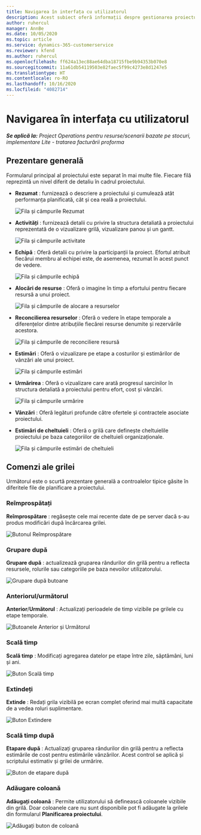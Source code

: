 ```yaml
---
title: Navigarea în interfața cu utilizatorul
description: Acest subiect oferă informații despre gestionarea proiectului în Dynamics 365 Project operations.
author: ruhercul
manager: AnnBe
ms.date: 10/05/2020
ms.topic: article
ms.service: dynamics-365-customerservice
ms.reviewer: kfend
ms.author: ruhercul
ms.openlocfilehash: ff624a13ec88ae64dba18715fbe9b94353b070e8
ms.sourcegitcommit: 11a61db54119503e82faec5f99c4273e8d1247e5
ms.translationtype: HT
ms.contentlocale: ro-RO
ms.lasthandoff: 10/16/2020
ms.locfileid: "4082714"
---
```

# <a name="navigating-the-user-interface"></a>Navigarea în interfața cu utilizatorul

_**Se aplică la:** Project Operations pentru resurse/scenarii bazate pe stocuri, implementare Lite - tratarea facturării proforma_

## <a name="overview"></a>Prezentare generală

Formularul principal al proiectului este separat în mai multe file. Fiecare filă reprezintă un nivel diferit de detaliu în cadrul proiectului.

- **Rezumat** : furnizează o descriere a proiectului și cumulează atât performanța planificată, cât și cea reală a proiectului.

    ![Fila și câmpurile Rezumat](media/navigation7.png)

- **Activități** : furnizează detalii cu privire la structura detaliată a proiectului reprezentată de o vizualizare grilă, vizualizare panou și un gantt.

    ![Fila și câmpurile activitate](media/navigation8.png)

- **Echipă** : Oferă detalii cu privire la participanții la proiect. Efortul atribuit fiecărui membru al echipei este, de asemenea, rezumat în acest punct de vedere.

    ![Fila și câmpurile echipă](media/navigation9.png)

- **Alocări de resurse** : Oferă o imagine în timp a efortului pentru fiecare resursă a unui proiect.

    ![Fila și câmpurile de alocare a resurselor](media/navigation10.png)

- **Reconcilierea resurselor** : Oferă o vedere în etape temporale a diferențelor dintre atribuțiile fiecărei resurse denumite și rezervările acestora.

    ![Fila și câmpurile de reconciliere resursă](media/navigation11.png)

- **Estimări** : Oferă o vizualizare pe etape a costurilor și estimărilor de vânzări ale unui proiect.

    ![Fila și câmpurile estimări](media/navigation12.png)

- **Urmărirea** : Oferă o vizualizare care arată progresul sarcinilor în structura detaliată a proiectului pentru efort, cost și vânzări.

    ![Fila și câmpurile urmărire](media/navigation13.png)

- **Vânzări** : Oferă legături profunde către ofertele și contractele asociate proiectului.

- **Estimări de cheltuieli** : Oferă o grilă care definește cheltuielile proiectului pe baza categoriilor de cheltuieli organizaționale.

    ![Fila și câmpurile estimări de cheltuieli](media/navigation14.png)

## <a name="grid-controls"></a>Comenzi ale grilei

Următorul este o scurtă prezentare generală a controalelor tipice găsite în diferitele file de planificare a proiectului.

### <a name="refresh"></a>Reîmprospătați

**Reîmprospătare** : regăsește cele mai recente date de pe server dacă s-au produs modificări după încărcarea grilei.

![Butonul Reîmprospătare](media/navigation7.png)

### <a name="group-by"></a>Grupare după

**Grupare după** : actualizează gruparea rândurilor din grilă pentru a reflecta resursele, rolurile sau categoriile pe baza nevoilor utilizatorului.

![Grupare după butoane](media/navigation6.png)

### <a name="previousnext"></a>Anteriorul/următorul

**Anterior**/**Următorul** : Actualizați perioadele de timp vizibile pe grilele cu etape temporale.

![Butoanele Anterior și Următorul](media/navigation2.png)

### <a name="timescale"></a>Scală timp

**Scală timp** : Modificați agregarea datelor pe etape între zile, săptămâni, luni și ani.

![Buton Scală timp](media/navigation3.png)

### <a name="expand"></a>Extindeți

**Extinde** : Redați grila vizibilă pe ecran complet oferind mai multă capacitate de a vedea roluri suplimentare.

![Buton Extindere](media/navigation4.png)

### <a name="time-phase-by"></a>Scală timp după

**Etapare după** : Actualizați gruparea rândurilor din grilă pentru a reflecta estimările de cost pentru estimările vânzărilor. Acest control se aplică și scriptului estimativ și grilei de urmărire.

![Buton de etapare după](media/navigation0.png)

### <a name="add-column"></a>Adăugare coloană

**Adăugați coloană** : Permite utilizatorului să definească coloanele vizibile din grilă. Doar coloanele care nu sunt disponibile pot fi adăugate la grilele din formularul **Planificarea proiectului**.

![Adăugați buton de coloană](media/navigation5.png)
